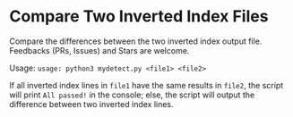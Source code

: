 # Compare Two Inverted Index Files
Compare the differences between the two inverted index output file. Feedbacks (PRs, Issues) and Stars are welcome.

Usage: `usage: python3 mydetect.py <file1> <file2>`

If all inverted index lines in `file1` have the same results in `file2`, the script will print `All passed!` in the console; else, the script will output the difference between two inverted index lines.
